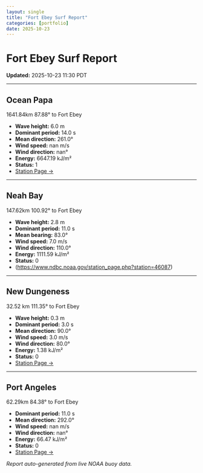 ```yaml
---
layout: single
title: "Fort Ebey Surf Report"
categories: [portfolio]
date: 2025-10-23
---
```


# Fort Ebey Surf Report
**Updated:** 2025-10-23 11:30 PDT

---

## Ocean Papa 
1641.84km 87.88° to Fort Ebey
- **Wave height:** 6.0 m  
- **Dominant period:** 14.0 s  
- **Mean direction:** 261.0°  
- **Wind speed:** nan m/s  
- **Wind direction:** nan°  
- **Energy:** 6647.19 kJ/m²  
- **Status:** 1  
- [Station Page →](https://www.ndbc.noaa.gov/station_page.php?station=46246)

---

## Neah Bay 
147.62km 100.92° to Fort Ebey

- **Wave height:** 2.8 m  
- **Dominant period:** 11.0 s  
- **Mean bearing:** 83.0°  
- **Wind speed:** 7.0 m/s  
- **Wind direction:** 110.0°  
- **Energy:** 1111.59 kJ/m²  
- **Status:** 0  
- (https://www.ndbc.noaa.gov/station_page.php?station=46087)

---

## New Dungeness 
32.52 km 111.35° to Fort Ebey 

- **Wave height:** 0.3 m  
- **Dominant period:** 3.0 s  
- **Mean direction:** 90.0°  
- **Wind speed:** 3.0 m/s  
- **Wind direction:** 80.0°  
- **Energy:** 1.38 kJ/m²  
- **Status:** 0  
- [Station Page →](https://www.ndbc.noaa.gov/station_page.php?station=46088)

---

## Port Angeles 
62.29km 84.38° to Fort Ebey 
- **Dominant period:** 11.0 s  
- **Mean direction:** 292.0°  
- **Wind speed:** nan m/s  
- **Wind direction:** nan°  
- **Energy:** 66.47 kJ/m²  
- **Status:** 0  
- [Station Page →](https://www.ndbc.noaa.gov/station_page.php?station=46267)

*Report auto-generated from live NOAA buoy data.*

